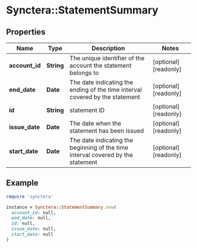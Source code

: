 # Synctera::StatementSummary

## Properties

| Name | Type | Description | Notes |
| ---- | ---- | ----------- | ----- |
| **account_id** | **String** | The unique identifier of the account the statement belongs to | [optional][readonly] |
| **end_date** | **Date** | The date indicating the ending of the time interval covered by the statement | [optional][readonly] |
| **id** | **String** | statement ID | [optional][readonly] |
| **issue_date** | **Date** | The date when the statement has been issued | [optional][readonly] |
| **start_date** | **Date** | The date indicating the beginning of the time interval covered by the statement | [optional][readonly] |

## Example

```ruby
require 'synctera'

instance = Synctera::StatementSummary.new(
  account_id: null,
  end_date: null,
  id: null,
  issue_date: null,
  start_date: null
)
```

